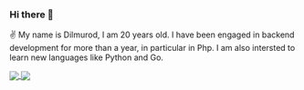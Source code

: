 ### Hi there 👋

<!--
**Dilmurod-Ruziev/Dilmurod-Ruziev** is a ✨ _special_ ✨ repository because its `README.md` (this file) appears on your GitHub profile.

Here are some ideas to get you started:

- 🔭 I’m currently working on ...
- 🌱 I’m currently learning ...
- 👯 I’m looking to collaborate on ...
- 🤔 I’m looking for help with ...
- 💬 Ask me about ...
- 📫 How to reach me: ...
- 😄 Pronouns: ...
- ⚡ Fun fact: ...
-->

✌️ My name is Dilmurod, I am 20 years old. I have been engaged in backend development for more than a year, in particular in Php. I am also intersted to learn new languages like Python and Go. 

<a href="https://github.com/anuraghazra/github-readme-stats">
  <img align="center" src="https://github-readme-stats.vercel.app/api?username=Dilmurod-Ruziev&show_icons=true&theme=tokyonight" />
</a>
<a href="https://github.com/anuraghazra/github-readme-stats">
  <img align="center" src="https://github-readme-stats.vercel.app/api/top-langs/?username=Dilmurod-Ruziev&show_icons=true&theme=tokyonight" />
</a>
